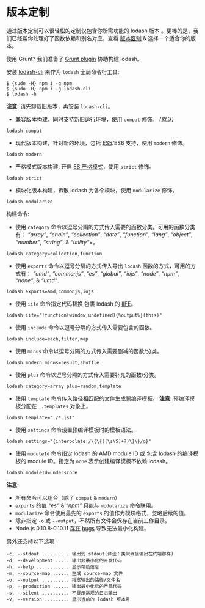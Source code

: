 # 版本定制

通过版本定制可以很轻松的定制仅包含你所需功能的 lodash 版本 。更棒的是，我们已经帮你处理好了函数依赖和别名对应，查看 [版本区别](https://github.com/lodash/lodash/wiki/build-differences) & 选择一个适合你的版本。

使用 Grunt? 我们准备了 [Grunt plugin](https://npmjs.org/package/grunt-lodash) 协助构建 lodash。

安装 [lodash-cli](https://npmjs.org/package/lodash-cli) 来作为 `lodash` 全局命令行工具:

```
$ {sudo -H} npm i -g npm
$ {sudo -H} npm i -g lodash-cli
$ lodash -h 
```

**注意:** 请先卸载旧版本，再安装 `lodash-cli`。

*   兼容版本构建，同时支持新旧运行环境，使用 `compat` 修饰。 *(默认)*

```
lodash compat 
```

*   现代版本构建，针对新的环境，包括 [ES5](https://es5.github.io/)/ES6 支持，使用 `modern` 修饰。

```
lodash modern 
```

*   严格模式版本构建, 开启 [ES 严格模式](https://es5.github.io/#C)，使用 `strict` 修饰。

```
lodash strict 
```

*   模块化版本构建，拆散 lodash 为各个模块，使用 `modularize` 修饰。

```
lodash modularize 
```

构建命令:

*   使用 `category` 命令以逗号分隔的方式传入需要的函数分类。可用的函数分类有： *“array”*, *“chain”*, *“collection”*, *“date”*, *“function”*, *“lang”*, *“object”*, *“number”*, *“string”*, & *“utility”*=。

```
lodash category=collection,function 
```

*   使用 `exports` 命令以逗号分隔的方式传入导出 `lodash` 函数的方式，可用的方式有： *“amd”*, *“commonjs”*, *“es”*, *“global”*, *“iojs”*, *“node”*, *“npm”*, *“none”*, & *“umd”*.

```
lodash exports=amd,commonjs,iojs 
```

*   使用 `iife` 命令指定代码替换 包裹 lodash 的 [IIFE](http://benalman.com/news/2010/11/immediately-invoked-function-expression/)。

```
lodash iife="!function(window,undefined){%output%}(this)" 
```

*   使用 `include` 命令以逗号分隔的方式传入需要包含的函数。

```
lodash include=each,filter,map 
```

*   使用 `minus` 命令以逗号分隔的方式传入需要删减的函数/分类。

```
lodash modern minus=result,shuffle 
```

*   使用 `plus` 命令以逗号分隔的方式传入需要补充的函数/分类。

```
lodash category=array plus=random,template 
```

*   使用 `template` 命令传入路径相匹配的文件生成预编译模板。 **注意:** 预编译模板分配在 `_.templates` 对象上。

```
lodash template="./*.jst" 
```

*   使用 `settings` 命令设置预编译模板时的模板语法。

```
lodash settings="{interpolate:/\{\{([\s\S]+?)\}\}/g}" 
```

*   使用 `moduleId` 命令指定 lodash 的 AMD module ID 或 包含 lodash 的编译模板的 module ID。指定为 `none` 表示创建编译模板不依赖 lodash。

```
lodash moduleId=underscore 
```

**注意:**

*   所有命令可以组合（除了 `compat` & `modern`）
*   `exports` 的值 *“es”* & *“npm”* 只能与 `modularize` 命令联用。
*   `modularize` 命令使用最先的 `exports` 的值作为模块格式，忽略后续的值。
*   除非指定 `-o` 或 `--output`，不然所有文件会保存在当前工作目录。
*   Node.js 0.10.8-0.10.11 [存在](https://github.com/joyent/node/issues/5622) [bugs](https://github.com/joyent/node/issues/5688) 导致无法最小化构建。

另外还支持以下选项：

```
-c, --stdout .......... 输出到 stdout(译注：类似直接输出在终端那样)
-d, --development ..... 输出非最小化的开发代码
-h, --help ............ 显示帮助信息
-m, --source-map ...... 生成 source-map 文件
-o, --output .......... 指定输出的路径/文件名
-p, --production ...... 输出最小化后的产品代码
-s, --silent .......... 不显示常规的日志输出
-V, --version ......... 显示当前的 lodash 版本号 
```
